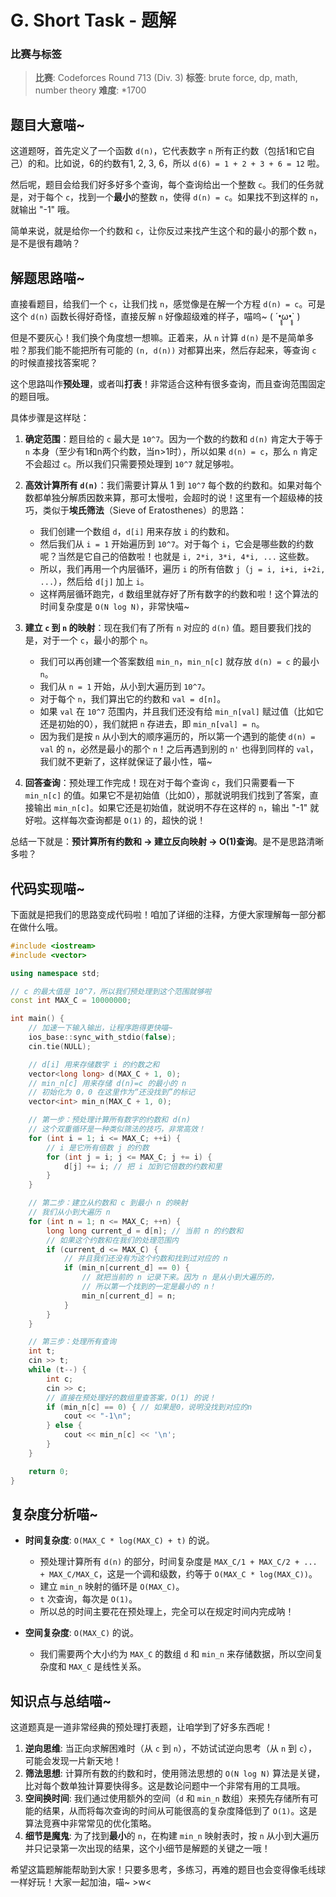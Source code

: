 # G. Short Task - 题解

### 比赛与标签
> **比赛**: Codeforces Round 713 (Div. 3)
> **标签**: brute force, dp, math, number theory
> **难度**: *1700

## 题目大意喵~
这道题呀，首先定义了一个函数 `d(n)`，它代表数字 `n` 所有正约数（包括1和它自己）的和。比如说，6的约数有1, 2, 3, 6，所以 `d(6) = 1 + 2 + 3 + 6 = 12` 啦。

然后呢，题目会给我们好多好多个查询，每个查询给出一个整数 `c`。我们的任务就是，对于每个 `c`，找到一个**最小**的整数 `n`，使得 `d(n) = c`。如果找不到这样的 `n`，就输出 "-1" 哦。

简单来说，就是给你一个约数和 `c`，让你反过来找产生这个和的最小的那个数 `n`，是不是很有趣呐？

## 解题思路喵~
直接看题目，给我们一个 `c`，让我们找 `n`，感觉像是在解一个方程 `d(n) = c`。可是这个 `d(n)` 函数长得好奇怪，直接反解 `n` 好像超级难的样子，喵呜~ ( ´•̥̥̥ω•̥̥̥` )

但是不要灰心！我们换个角度想一想嘛。正着来，从 `n` 计算 `d(n)` 是不是简单多啦？那我们能不能把所有可能的 `(n, d(n))` 对都算出来，然后存起来，等查询 `c` 的时候直接找答案呢？

这个思路叫作**预处理**，或者叫**打表**！非常适合这种有很多查询，而且查询范围固定的题目哦。

具体步骤是这样哒：

1.  **确定范围**：题目给的 `c` 最大是 `10^7`。因为一个数的约数和 `d(n)` 肯定大于等于 `n` 本身（至少有1和n两个约数，当n>1时），所以如果 `d(n) = c`，那么 `n` 肯定不会超过 `c`。所以我们只需要预处理到 `10^7` 就足够啦。

2.  **高效计算所有 `d(n)`**：我们需要计算从 1 到 `10^7` 每个数的约数和。如果对每个数都单独分解质因数来算，那可太慢啦，会超时的说！这里有一个超级棒的技巧，类似于**埃氏筛法**（Sieve of Eratosthenes）的思路：
    *   我们创建一个数组 `d`，`d[i]` 用来存放 `i` 的约数和。
    *   然后我们从 `i = 1` 开始遍历到 `10^7`。对于每个 `i`，它会是哪些数的约数呢？当然是它自己的倍数啦！也就是 `i, 2*i, 3*i, 4*i, ...` 这些数。
    *   所以，我们再用一个内层循环，遍历 `i` 的所有倍数 `j`（`j = i, i+i, i+2i, ...`），然后给 `d[j]` 加上 `i`。
    *   这样两层循环跑完，`d` 数组里就存好了所有数字的约数和啦！这个算法的时间复杂度是 `O(N log N)`，非常快喵~

3.  **建立 `c` 到 `n` 的映射**：现在我们有了所有 `n` 对应的 `d(n)` 值。题目要我们找的是，对于一个 `c`，最小的那个 `n`。
    *   我们可以再创建一个答案数组 `min_n`，`min_n[c]` 就存放 `d(n) = c` 的最小 `n`。
    *   我们从 `n = 1` 开始，从小到大遍历到 `10^7`。
    *   对于每个 `n`，我们算出它的约数和 `val = d[n]`。
    *   如果 `val` 在 `10^7` 范围内，并且我们还没有给 `min_n[val]` 赋过值（比如它还是初始的0），我们就把 `n` 存进去，即 `min_n[val] = n`。
    *   因为我们是按 `n` 从小到大的顺序遍历的，所以第一个遇到的能使 `d(n) = val` 的 `n`，必然是最小的那个 `n`！之后再遇到别的 `n'` 也得到同样的 `val`，我们就不更新了，这样就保证了最小性，喵~

4.  **回答查询**：预处理工作完成！现在对于每个查询 `c`，我们只需要看一下 `min_n[c]` 的值。如果它不是初始值（比如0），那就说明我们找到了答案，直接输出 `min_n[c]`。如果它还是初始值，就说明不存在这样的 `n`，输出 "-1" 就好啦。这样每次查询都是 `O(1)` 的，超快的说！

总结一下就是：**预计算所有约数和 -> 建立反向映射 -> O(1)查询**。是不是思路清晰多啦？

## 代码实现喵~
下面就是把我们的思路变成代码啦！咱加了详细的注释，方便大家理解每一部分都在做什么哦。

```cpp
#include <iostream>
#include <vector>

using namespace std;

// c 的最大值是 10^7，所以我们预处理到这个范围就够啦
const int MAX_C = 10000000;

int main() {
    // 加速一下输入输出，让程序跑得更快喵~
    ios_base::sync_with_stdio(false);
    cin.tie(NULL);

    // d[i] 用来存储数字 i 的约数之和
    vector<long long> d(MAX_C + 1, 0);
    // min_n[c] 用来存储 d(n)=c 的最小的 n
    // 初始化为 0，0 在这里作为“还没找到”的标记
    vector<int> min_n(MAX_C + 1, 0);

    // 第一步：预处理计算所有数字的约数和 d(n)
    // 这个双重循环是一种类似筛法的技巧，非常高效！
    for (int i = 1; i <= MAX_C; ++i) {
        // i 是它所有倍数 j 的约数
        for (int j = i; j <= MAX_C; j += i) {
            d[j] += i; // 把 i 加到它倍数的约数和里
        }
    }

    // 第二步：建立从约数和 c 到最小 n 的映射
    // 我们从小到大遍历 n
    for (int n = 1; n <= MAX_C; ++n) {
        long long current_d = d[n]; // 当前 n 的约数和
        // 如果这个约数和在我们的处理范围内
        if (current_d <= MAX_C) {
            // 并且我们还没有为这个约数和找到过对应的 n
            if (min_n[current_d] == 0) {
                // 就把当前的 n 记录下来。因为 n 是从小到大遍历的，
                // 所以第一个找到的一定是最小的 n！
                min_n[current_d] = n;
            }
        }
    }

    // 第三步：处理所有查询
    int t;
    cin >> t;
    while (t--) {
        int c;
        cin >> c;
        // 直接在预处理好的数组里查答案，O(1) 的说！
        if (min_n[c] == 0) { // 如果是0，说明没找到对应的n
            cout << "-1\n";
        } else {
            cout << min_n[c] << '\n';
        }
    }

    return 0;
}
```

## 复杂度分析喵~
- **时间复杂度**: `O(MAX_C * log(MAX_C) + t)` 的说。
  - 预处理计算所有 `d(n)` 的部分，时间复杂度是 `MAX_C/1 + MAX_C/2 + ... + MAX_C/MAX_C`，这是一个调和级数，约等于 `O(MAX_C * log(MAX_C))`。
  - 建立 `min_n` 映射的循环是 `O(MAX_C)`。
  - `t` 次查询，每次是 `O(1)`。
  - 所以总的时间主要花在预处理上，完全可以在规定时间内完成呐！

- **空间复杂度**: `O(MAX_C)` 的说。
  - 我们需要两个大小约为 `MAX_C` 的数组 `d` 和 `min_n` 来存储数据，所以空间复杂度和 `MAX_C` 是线性关系。

## 知识点与总结喵~
这道题真是一道非常经典的预处理打表题，让咱学到了好多东西呢！

1.  **逆向思维**: 当正向求解困难时（从 `c` 到 `n`），不妨试试逆向思考（从 `n` 到 `c`），可能会发现一片新天地！
2.  **筛法思想**: 计算所有数的约数和时，使用筛法思想的 `O(N log N)` 算法是关键，比对每个数单独计算要快得多。这是数论问题中一个非常有用的工具哦。
3.  **空间换时间**: 我们通过使用额外的空间（`d` 和 `min_n` 数组）来预先存储所有可能的结果，从而将每次查询的时间从可能很高的复杂度降低到了 `O(1)`。这是算法竞赛中非常常见的优化策略。
4.  **细节是魔鬼**: 为了找到**最小**的 `n`，在构建 `min_n` 映射表时，按 `n` 从小到大遍历并只记录第一次出现的结果，这个小细节是解题的关键之一哦！

希望这篇题解能帮助到大家！只要多思考，多练习，再难的题目也会变得像毛线球一样好玩！大家一起加油，喵~ >w<